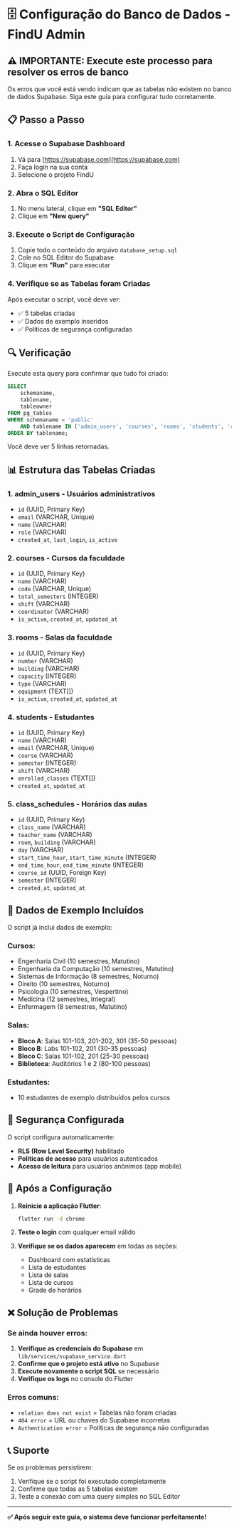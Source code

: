 # 🗄️ Configuração do Banco de Dados - FindU Admin

## ⚠️ IMPORTANTE: Execute este processo para resolver os erros de banco

Os erros que você está vendo indicam que as tabelas não existem no banco de dados Supabase. Siga este guia para configurar tudo corretamente.

## 📋 Passo a Passo

### 1. Acesse o Supabase Dashboard
1. Vá para [https://supabase.com](https://supabase.com)
2. Faça login na sua conta
3. Selecione o projeto FindU

### 2. Abra o SQL Editor
1. No menu lateral, clique em **"SQL Editor"**
2. Clique em **"New query"**

### 3. Execute o Script de Configuração
1. Copie todo o conteúdo do arquivo `database_setup.sql`
2. Cole no SQL Editor do Supabase
3. Clique em **"Run"** para executar

### 4. Verifique se as Tabelas foram Criadas
Após executar o script, você deve ver:
- ✅ 5 tabelas criadas
- ✅ Dados de exemplo inseridos
- ✅ Políticas de segurança configuradas

## 🔍 Verificação

Execute esta query para confirmar que tudo foi criado:

```sql
SELECT 
    schemaname,
    tablename,
    tableowner
FROM pg_tables 
WHERE schemaname = 'public' 
    AND tablename IN ('admin_users', 'courses', 'rooms', 'students', 'class_schedules')
ORDER BY tablename;
```

Você deve ver 5 linhas retornadas.

## 📊 Estrutura das Tabelas Criadas

### 1. **admin_users** - Usuários administrativos
- `id` (UUID, Primary Key)
- `email` (VARCHAR, Unique)
- `name` (VARCHAR)
- `role` (VARCHAR)
- `created_at`, `last_login`, `is_active`

### 2. **courses** - Cursos da faculdade
- `id` (UUID, Primary Key)
- `name` (VARCHAR)
- `code` (VARCHAR, Unique)
- `total_semesters` (INTEGER)
- `shift` (VARCHAR)
- `coordinator` (VARCHAR)
- `is_active`, `created_at`, `updated_at`

### 3. **rooms** - Salas da faculdade
- `id` (UUID, Primary Key)
- `number` (VARCHAR)
- `building` (VARCHAR)
- `capacity` (INTEGER)
- `type` (VARCHAR)
- `equipment` (TEXT[])
- `is_active`, `created_at`, `updated_at`

### 4. **students** - Estudantes
- `id` (UUID, Primary Key)
- `name` (VARCHAR)
- `email` (VARCHAR, Unique)
- `course` (VARCHAR)
- `semester` (INTEGER)
- `shift` (VARCHAR)
- `enrolled_classes` (TEXT[])
- `created_at`, `updated_at`

### 5. **class_schedules** - Horários das aulas
- `id` (UUID, Primary Key)
- `class_name` (VARCHAR)
- `teacher_name` (VARCHAR)
- `room`, `building` (VARCHAR)
- `day` (VARCHAR)
- `start_time_hour`, `start_time_minute` (INTEGER)
- `end_time_hour`, `end_time_minute` (INTEGER)
- `course_id` (UUID, Foreign Key)
- `semester` (INTEGER)
- `created_at`, `updated_at`

## 🎯 Dados de Exemplo Incluídos

O script já inclui dados de exemplo:

### Cursos:
- Engenharia Civil (10 semestres, Matutino)
- Engenharia da Computação (10 semestres, Matutino)
- Sistemas de Informação (8 semestres, Noturno)
- Direito (10 semestres, Noturno)
- Psicologia (10 semestres, Vespertino)
- Medicina (12 semestres, Integral)
- Enfermagem (8 semestres, Matutino)

### Salas:
- **Bloco A**: Salas 101-103, 201-202, 301 (35-50 pessoas)
- **Bloco B**: Labs 101-102, 201 (30-35 pessoas)
- **Bloco C**: Salas 101-102, 201 (25-30 pessoas)
- **Biblioteca**: Auditórios 1 e 2 (80-100 pessoas)

### Estudantes:
- 10 estudantes de exemplo distribuídos pelos cursos

## 🔐 Segurança Configurada

O script configura automaticamente:
- **RLS (Row Level Security)** habilitado
- **Políticas de acesso** para usuários autenticados
- **Acesso de leitura** para usuários anônimos (app mobile)

## 🚀 Após a Configuração

1. **Reinicie a aplicação Flutter**:
   ```bash
   flutter run -d chrome
   ```

2. **Teste o login** com qualquer email válido

3. **Verifique se os dados aparecem** em todas as seções:
   - Dashboard com estatísticas
   - Lista de estudantes
   - Lista de salas
   - Lista de cursos
   - Grade de horários

## ❌ Solução de Problemas

### Se ainda houver erros:

1. **Verifique as credenciais do Supabase** em `lib/services/supabase_service.dart`
2. **Confirme que o projeto está ativo** no Supabase
3. **Execute novamente o script SQL** se necessário
4. **Verifique os logs** no console do Flutter

### Erros comuns:
- `relation does not exist` = Tabelas não foram criadas
- `404 error` = URL ou chaves do Supabase incorretas
- `Authentication error` = Políticas de segurança não configuradas

## 📞 Suporte

Se os problemas persistirem:
1. Verifique se o script foi executado completamente
2. Confirme que todas as 5 tabelas existem
3. Teste a conexão com uma query simples no SQL Editor

---

**✅ Após seguir este guia, o sistema deve funcionar perfeitamente!** 